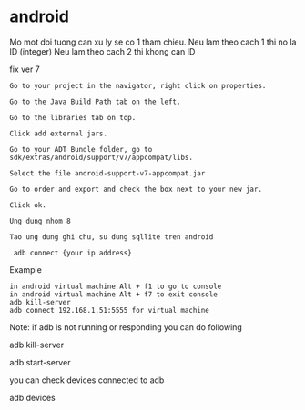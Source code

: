 # android
Mo mot doi tuong can xu ly se co 1 tham chieu.
Neu lam theo cach 1 thi no la ID (integer)
Neu lam theo cach 2 thi khong can ID

fix ver 7

    Go to your project in the navigator, right click on properties.

    Go to the Java Build Path tab on the left.

    Go to the libraries tab on top.

    Click add external jars.

    Go to your ADT Bundle folder, go to sdk/extras/android/support/v7/appcompat/libs.

    Select the file android-support-v7-appcompat.jar

    Go to order and export and check the box next to your new jar.

    Click ok.

	Ung dung nhom 8
	
	Tao ung dung ghi chu, su dung sqllite tren android 

	 adb connect {your ip address}

Example

	in android virtual machine Alt + f1 to go to console 
	in android virtual machine Alt + f7 to exit console 
	adb kill-server
    adb connect 192.168.1.51:5555 for virtual machine 

Note: if adb is not running or responding you can do following

adb kill-server

adb start-server 

you can check devices connected to adb

adb devices

